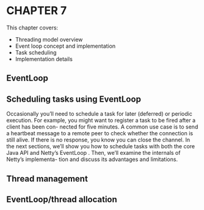 # CHAPTER 7

This chapter covers:

- Threading model overview
- Event loop concept and implementation
- Task scheduling
- Implementation details

## EventLoop

## Scheduling tasks using EventLoop

Occasionally you’ll need to schedule a task for later (deferred) or periodic execution.
For example, you might want to register a task to be fired after a client has been con-
nected for five minutes. A common use case is to send a heartbeat message to a
remote peer to check whether the connection is still alive. If there is no response, you
know you can close the channel.
In the next sections, we’ll show you how to schedule tasks with both the core Java
API and Netty’s EventLoop . Then, we’ll examine the internals of Netty’s implementa-
tion and discuss its advantages and limitations.

## Thread management

## EventLoop/thread allocation
